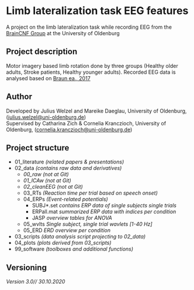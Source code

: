 # Limb lateralization task EEG features
A project on the limb lateralization task while recording EEG from the [BrainCNF Group](https://uol.de/psychologie/neurokfn)  at the University of Oldenburg <br>

## Project description
Motor imagery based limb rotation done by three groups (Healthy older adults, Stroke patients, Healthy younger adults). Recorded EEG data is analysed based on [Braun ea., 2017](https://www.hindawi.com/journals/np/2017/4653256/)<br>

## Author
Developed by Julius Welzel and Mareike Daeglau, University of Oldenburg, (julius.welzel@uni-oldenburg.de) <br>
Supervised by Catharina Zich & Cornelia Kranczioch, University of Oldenburg, (cornelia.kranczioch@uni-oldenburg.de) <br>

## Project structure
* 01_literature *(related papers & presentations)*
* 02_data *(contains raw data and derivatives)*
  * *00_raw (not at Git)*  
  * *01_ICAw (not at Git)*
  * *02_cleanEEG (not at Git)*
  * 03_RTs *(Reaction time per trial based on speech onset)*
  * 04_ERPs *(Event-related potentials)*
    - SUBJ*.set *contains ERP data of single subjects single trials*
    - ERPall.mat *summarized ERP data with indices per condition*
    - JASP *overview tables for ANOVA*
  * 05_wvlts *Single subject, single trial wavlets [1-40 Hz]*
  * 05_ERD *ERD overview per condition*
* 03_scripts *(data analysis script projecting to 02_data)*
* 04_plots *(plots derived from 03_scripts)*
* 99_software *(toolboxes and additional functions)*

## Versioning
*Version 3.0// 30.10.2020*
